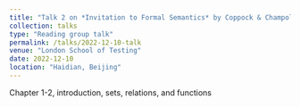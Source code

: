 ```yaml
---
title: "Talk 2 on *Invitation to Formal Semantics* by Coppock & Champollion"
collection: talks
type: "Reading group talk"
permalink: /talks/2022-12-10-talk
venue: "London School of Testing"
date: 2022-12-10
location: "Haidian, Beijing"
---
```


Chapter 1-2, introduction, sets, relations, and functions
